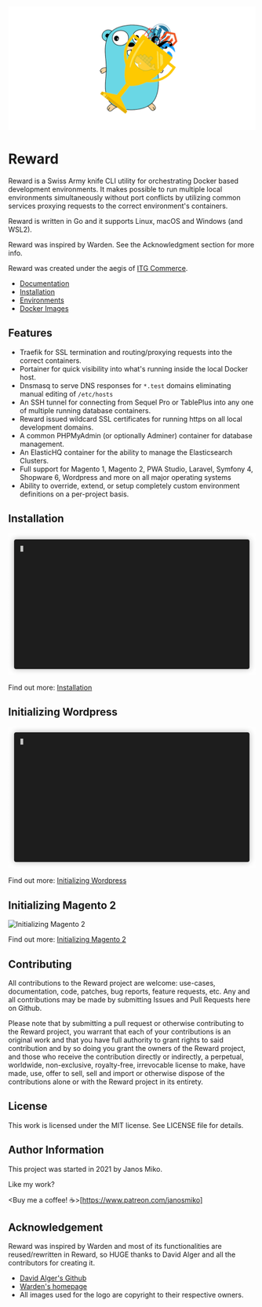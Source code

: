 ![Reward Logo](./docs/imgs/reward-github-card.png)
# Reward

Reward is a Swiss Army knife CLI utility for orchestrating Docker based development environments.
It makes possible to run multiple local environments simultaneously without port conflicts by utilizing
common services proxying requests to the correct environment's containers.

Reward is written in Go and it supports Linux, macOS and Windows (and WSL2).
<!-- include_open_stop -->

Reward was inspired by Warden. See the Acknowledgment section for more info.

Reward was created under the aegis of [ITG Commerce](https://itgcommerce.com).

* [Documentation](https://rewardenv.readthedocs.io)
* [Installation](https://rewardenv.readthedocs.io/en/latest/installation.html)
* [Environments](https://rewardenv.readthedocs.io/en/latest/environments.html)
* [Docker Images](https://github.com/rewardenv/reward/tree/main/images)

## Features
- Traefik for SSL termination and routing/proxying requests into the correct containers.
- Portainer for quick visibility into what's running inside the local Docker host.
- Dnsmasq to serve DNS responses for `*.test` domains eliminating manual editing of `/etc/hosts`
- An SSH tunnel for connecting from Sequel Pro or TablePlus into any one of multiple running database containers.
- Reward issued wildcard SSL certificates for running https on all local development domains.
- A common PHPMyAdmin (or optionally Adminer) container for database management.
- An ElasticHQ container for the ability to manage the Elasticsearch Clusters.
- Full support for Magento 1, Magento 2, PWA Studio, Laravel, Symfony 4, Shopware 6, Wordpress and more on all major operating systems
- Ability to override, extend, or setup completely custom environment definitions on a per-project basis.

<!-- include_open_stop -->

## Installation

![Installing Reward](./docs/imgs/install.gif)

Find out more: [Installation](https://rewardenv.readthedocs.io/en/latest/installation.html)

## Initializing Wordpress

![Initializing Wordpress](./docs/imgs/initialize-wordpress.gif)

Find out more: [Initializing Wordpress](https://rewardenv.readthedocs.io/en/latest/environments/initializing-wordpress.html)

## Initializing Magento 2

![Initializing Magento 2](./docs/imgs/initialize-magento2.gif)

Find out more: [Initializing Magento 2](https://rewardenv.readthedocs.io/en/latest/environments/initializing-magento2.html)

## Contributing

All contributions to the Reward project are welcome: use-cases, documentation, code, patches, bug reports,
feature requests, etc. Any and all contributions may be made by submitting Issues and Pull Requests here on Github.

Please note that by submitting a pull request or otherwise contributing to the Reward project, you warrant that each
of your contributions is an original work and that you have full authority to grant rights to said contribution and
by so doing you grant the owners of the Reward project, and those who receive the contribution directly or indirectly,
a perpetual, worldwide, non-exclusive, royalty-free, irrevocable license to make, have made, use, offer to sell, sell
and import or otherwise dispose of the contributions alone or with the Reward project in its entirety.

## License

This work is licensed under the MIT license. See LICENSE file for details.

## Author Information

This project was started in 2021 by Janos Miko.

Like my work? 

<Buy me a coffee! ☕️>[https://www.patreon.com/janosmiko]

## Acknowledgement

Reward was inspired by Warden and most of its functionalities are reused/rewritten in Reward, so HUGE thanks to David Alger and all the contributors for creating it.
<!-- include_open_stop -->

* [David Alger's Github](https://github.com/davidalger)
* [Warden's homepage](https://warden.dev)
* All images used for the logo are copyright to their respective owners.
